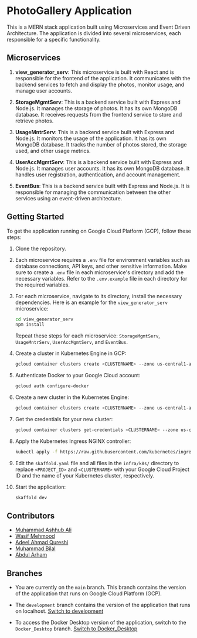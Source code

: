 # PhotoGallery Application

This is a MERN stack application built using Microservices and Event Driven Architecture. The application is divided into several microservices, each responsible for a specific functionality.

## Microservices

1. **view_generator_serv**: This microservice is built with React and is responsible for the frontend of the application. It communicates with the backend services to fetch and display the photos, monitor usage, and manage user accounts.

2. **StorageMgmtServ**: This is a backend service built with Express and Node.js. It manages the storage of photos. It has its own MongoDB database. It receives requests from the frontend service to store and retrieve photos.

3. **UsageMntrServ**: This is a backend service built with Express and Node.js. It monitors the usage of the application. It has its own MongoDB database. It tracks the number of photos stored, the storage used, and other usage metrics.

4. **UserAccMgmtServ**: This is a backend service built with Express and Node.js. It manages user accounts. It has its own MongoDB database. It handles user registration, authentication, and account management.

5. **EventBus**: This is a backend service built with Express and Node.js. It is responsible for managing the communication between the other services using an event-driven architecture.

## Getting Started

To get the application running on Google Cloud Platform (GCP), follow these steps:

1. Clone the repository.

2. Each microservice requires a `.env` file for environment variables such as database connections, API keys, and other sensitive information. Make sure to create a `.env` file in each microservice's directory and add the necessary variables. Refer to the `.env.example` file in each directory for the required variables.

3. For each microservice, navigate to its directory, install the necessary dependencies. Here is an example for the `view_generator_serv` microservice:

    ```bash
    cd view_generator_serv
    npm install
    ```
    Repeat these steps for each microservice: `StorageMgmtServ`, `UsageMntrServ`, `UserAccMgmtServ`, and `EventBus`.

4. Create a cluster in Kubernetes Engine in GCP:
    
    ```bash
    gcloud container clusters create <CLUSTERNAME> --zone us-central1-a
    ``` 

5. Authenticate Docker to your Google Cloud account:

    ```bash
    gcloud auth configure-docker
    ```

6. Create a new cluster in the Kubernetes Engine:

    ```bash
    gcloud container clusters create <CLUSTERNAME> --zone us-central1-a
    ```

7. Get the credentials for your new cluster:

    ```bash
    gcloud container clusters get-credentials <CLUSTERNAME> --zone us-central1-a
    ```

8. Apply the Kubernetes Ingress NGINX controller:

    ```bash
    kubectl apply -f https://raw.githubusercontent.com/kubernetes/ingress-nginx/controller-v1.0.4/deploy/static/provider/cloud/deploy.yaml
    ```
9. Edit the `skaffold.yaml` file and all files in the `infra/k8s/` directory to replace `<PROJECT_ID>` and `<CLUSTERNAME>` with your Google Cloud Project ID and the name of your Kubernetes cluster, respectively.

10. Start the application:

    ```bash
    skaffold dev
    ```

## Contributors

- [Muhammad Ashhub Ali](https://github.com/NightWalker7558)
- [Wasif Mehmood](https://github.com/wasif2mehmood)
- [Adeel Ahmad Qureshi](https://github.com/itsAdee)
- [Muhammad Bilal](https://github.com/mbilal234)
- [Abdul Arham](https://github.com/a-arham-x)

## Branches

- You are currently on the `main` branch. This branch contains the version of the application that runs on Google Cloud Platform (GCP).

- The `development` branch contains the version of the application that runs on localhost. [Switch to development](https://github.com/itsAdee/PhotoGallery/tree/development)

- To access the Docker Desktop version of the application, switch to the `Docker_Desktop` branch. [Switch to Docker_Desktop](https://github.com/itsAdee/PhotoGallery/tree/DockerDesktop)